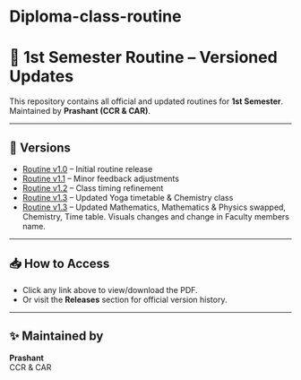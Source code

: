 # Diploma-class-routine

# 📘 1st Semester Routine – Versioned Updates

This repository contains all official and updated routines for **1st Semester**.  
Maintained by **Prashant (CCR & CAR)**.  

---

## 📌 Versions

- [Routine v1.0](./routine-v1.0.pdf) – Initial routine release  
- [Routine v1.1](./routine-v1.1.pdf) – Minor feedback adjustments  
- [Routine v1.2](./routine-v1.2.pdf) – Class timing refinement  
- [Routine v1.3](./routine-v1.3.pdf) – Updated Yoga timetable & Chemistry class
- [Routine v1.3](./routine-v1.4.pdf) – Updated Mathematics, Mathematics & Physics swapped, Chemistry, Time table. Visuals changes and change in Faculty members name.

---

## 📥 How to Access
- Click any link above to view/download the PDF.  
- Or visit the **Releases** section for official version history.  

---

## ✨ Maintained by
**Prashant**  
CCR & CAR  

